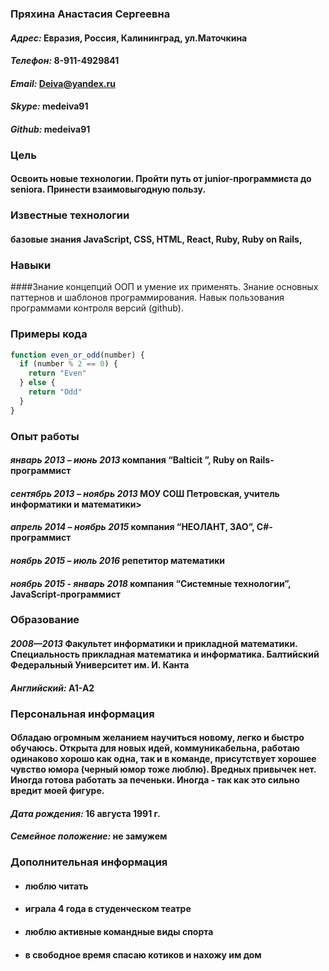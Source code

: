### Пряхина Анастасия Сергеевна

#### *Адрес:* Евразия, Россия, Калининград, ул.Маточкина
#### *Телефон:* 8-911-4929841
#### *Email:* Deiva@yandex.ru
#### *Skype:* medeiva91
#### *Github:* medeiva91

### **Цель**
#### Освоить новые технологии. Пройти путь от junior-программиста до seniora. Принести взаимовыгодную пользу.

### **Известные технологии**

#### базовые знания  JavaScript, CSS, HTML, React, Ruby, Ruby on Rails,

### **Навыки**

####Знание концепций ООП и умение их применять. Знание основных паттернов и шаблонов программирования. Навык пользования программами контроля версий (github).

### **Примеры кода**

```javascript
function even_or_odd(number) {
  if (number % 2 == 0) {
    return "Even"
  } else {
    return "Odd"
  }
}
```

### **Опыт работы**

#### *январь 2013 – июнь 2013*  компания “Balticit ”, Ruby on Rails-программист
#### *сентябрь 2013 – ноябрь 2013* МОУ СОШ Петровская, учитель информатики и математики>
#### *апрель 2014 – ноябрь 2015* компания “НЕОЛАНТ, ЗАО”, C#-программист
#### *ноябрь 2015 – июль 2016* репетитор математики
#### *ноябрь 2015 - январь 2018* компания “Системные технологии”, JavaScript-программист

### **Образование**

#### *2008—2013* Факультет информатики и прикладной математики. Специальность прикладная математика и информатика. Балтийский Федеральный Университет им. И. Канта
#### *Английский:* A1-A2

### **Персональная информация**

#### Обладаю огромным желанием научиться новому, легко и быстро обучаюсь. Открыта для новых идей, коммуникабельна, работаю одинаково хорошо как одна, так и в команде, присутствует хорошее чувство юмора (черный юмор тоже люблю). Вредных привычек нет. Иногда готова работать за печеньки. Иногда - так как это сильно вредит моей фигуре.

#### *Дата рождения:* 16 августа 1991 г.
#### *Семейное положение:*  не замужем
####

### **Дополнительная информация**

+ #### люблю читать
+ #### играла 4 года в студенческом театре
+ #### люблю активные командные виды спорта
+ #### в свободное время спасаю котиков и нахожу им дом
